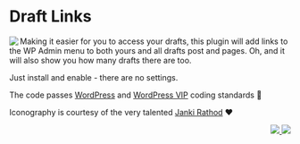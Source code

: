 # Draft Links

<img src="https://ps.w.org/draft-links/assets/icon-128x128.png" align="left">Making it easier for you to access your drafts, this plugin will add links to the WP Admin menu to both yours and all drafts post and pages. Oh, and it will also show you how many drafts there are too.

Just install and enable - there are no settings.

The code passes [WordPress](https://github.com/WordPress/WordPress-Coding-Standards) and [WordPress VIP](https://github.com/Automattic/VIP-Coding-Standards) coding standards 🎉

Iconography is courtesy of the very talented [Janki Rathod](https://www.fiverr.com/jankirathore) ♥️

<p align="right"><a href="https://wordpress.org/plugins/draft-links/"><img src="https://img.shields.io/wordpress/plugin/dt/draft-links?label=wp.org%20downloads&style=for-the-badge">&nbsp;<img src="https://img.shields.io/wordpress/plugin/stars/draft-links?color=orange&style=for-the-badge"></a></p>